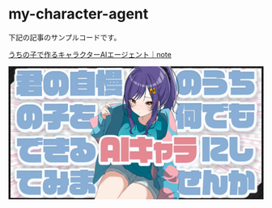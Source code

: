 # my-character-agent

下記の記事のサンプルコードです。


[うちの子で作るキャラクターAIエージェント｜note](https://note.com/nike_cha_n/n/n0e0d0176f21a)

[![image](./image.png)](https://note.com/nike_cha_n/n/n507ed2da077a)